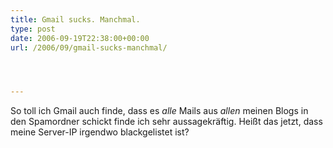 ```yaml
---
title: Gmail sucks. Manchmal.
type: post
date: 2006-09-19T22:38:00+00:00
url: /2006/09/gmail-sucks-manchmal/




---
```

So toll ich Gmail auch finde, dass es _alle_ Mails aus _allen_ meinen Blogs in den Spamordner schickt finde ich sehr aussagekräftig. Heißt das jetzt, dass meine Server-IP irgendwo blackgelistet ist?

